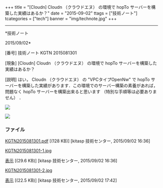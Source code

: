 ﻿+++
title = "[Cloudn] Cloudn （クラウドエヌ） の環境で hopTo サーバーを構築した実績はあるか？"
date = "2015-09-02"
ttags = ["技術ノート"]
tcategories = ["tech"]
banner = "img/technote.jpg"
+++

-----------------------------------------------------------------------------------------------------------------------------

*技術ノート

2015/09/02*


[番号]
技術ノート KGTN 2015081301

[現象]
[Cloudn] Cloudn （クラウドエヌ） の環境で hopTo
サーバーを構築した実績はあるか？

[説明]
はい， Cloudn （クラウドエヌ） の "VPCタイプOpenNw" で hopTo
サーバーを構築した実績があります．この環境でのサーバー構築の素養があれば，問題なく
hopTo サーバーを構築出来ると思います （特別な手順等は必要ありません） ．

![](http://techreport.kitasp.net/attachments/download/2206/KGTN2015081301-1.jpg)

![](http://techreport.kitasp.net/attachments/download/2253/KGTN2015081301-2.jpg)


### ファイル

 
 


[KGTN2015081301.pdf](http://techreport.kitasp.net/attachments/download/2205/KGTN2015081301.pdf)
 [(128 KB)] [kitasp 技術センター, 2015/09/02
16:36]

[KGTN2015081301-1.jpg](http://techreport.kitasp.net/attachments/download/2206/KGTN2015081301-1.jpg)

[表示](http://techreport.kitasp.net/attachments/2206/KGTN2015081301-1.jpg "表示")
 [(29.6 KB)] [kitasp 技術センター, 2015/09/02
16:36]

[KGTN2015081301-2.jpg](http://techreport.kitasp.net/attachments/download/2253/KGTN2015081301-2.jpg)

[表示](http://techreport.kitasp.net/attachments/2253/KGTN2015081301-2.jpg "表示")
 [(22.5 KB)] [kitasp 技術センター, 2015/09/02
17:42]


 


 

